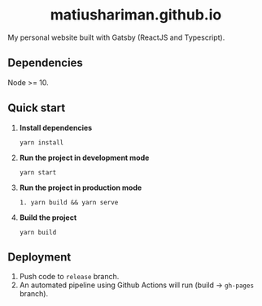 <h1 align="center">
  matiushariman.github.io
</h1>

My personal website built with Gatsby (ReactJS and Typescript).

## Dependencies

Node >= 10.

## Quick start

1. **Install dependencies**

   ```shell
   yarn install
   ```

2. **Run the project in development mode**

   ```shell
   yarn start
   ```

3. **Run the project in production mode**

   ```shell
   1. yarn build && yarn serve
   ```

4. **Build the project**

   ```shell
   yarn build
   ```

## Deployment

1. Push code to `release` branch.
2. An automated pipeline using Github Actions will run (build -> `gh-pages` branch).
